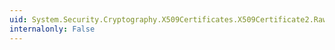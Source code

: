 ```yaml
---
uid: System.Security.Cryptography.X509Certificates.X509Certificate2.RawData
internalonly: False
---
```

